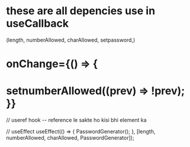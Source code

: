 # these are all depencies use in useCallback

(length,
numberAllowed,
charAllowed,
setpassword,)

# onChange={() => {

# setnumberAllowed((prev) => !prev); }}

// useref hook -- reference le sakte ho kisi bhi element ka

// useEffect
useEffect(() => {
PasswordGenerator();
}, [length, numberAllowed, charAllowed, PasswordGenerator]);
